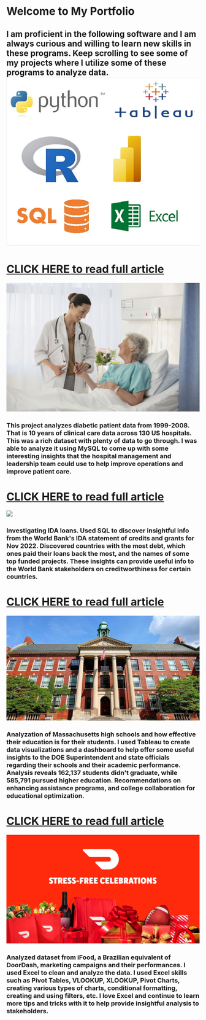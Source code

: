 # Welcome to My Portfolio
I am proficient in the following software and I am always curious and willing to learn new skills in these programs. Keep scrolling to see some of my projects where I utilize some of these programs to analyze data.
<img src="images/software_skills_logos.png"/>
---

# [CLICK HERE to read full article](/healthcare.md)
<img src="healthcare_visuals/titleimage.jpg"/>

### This project analyzes diabetic patient data from 1999-2008. That is 10 years of clinical care data across 130 US hospitals. This was a rich dataset with plenty of data to go through. I was able to analyze it using MySQL to come up with some interesting insights that the hospital management and leadership team could use to help improve operations and improve patient care.

# [CLICK HERE to read full article](/bank.md)
<img src="Bank_Vissuals/The-world-bank-7c51155a361e1efba7c704d19b6a5aca.png"/>

### Investigating IDA loans. Used SQL to discover insightful info from the World Bank's IDA statement of credits and grants for Nov 2022. Discovered countries with the most debt, which ones paid their loans back the most, and the names of some top funded projects. These insights can provide useful info to the World Bank stakeholders on creditworthiness for certain countries.

# [CLICK HERE to read full article](/schools.md)
<img src="schools_visuals/bostonlatinfb.jpg"/>

### Analyzation of Massachusetts high schools and how effective their education is for their students. I used Tableau to create data visualizations and a dashboard to help offer some useful insights to the DOE Superintendent and state officials regarding their schools and their academic performance. Analysis reveals 162,137 students didn't graduate, while 585,791 pursued higher education. Recommendations on enhancing assistance programs, and college collaboration for educational optimization.

# [CLICK HERE to read full article](/doordash.md)
<img src="doordash_visuals/doordash_logo.jpg"/>

### Analyzed dataset from iFood, a Brazilian equivalent of DoorDash, marketing campaigns and their performances. I used Excel to clean and analyze the data. I used Excel skills such as Pivot Tables, VLOOKUP, XLOOKUP, Pivot Charts, creating various types of charts, conditional formatting, creating and using filters, etc. I love Excel and continue to learn more tips and tricks with it to help provide insightful analysis to stakeholders.





